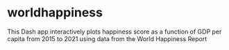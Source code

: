 # worldhappiness
This Dash app interactively plots happiness score as a function of GDP per capita from 2015 to 2021 using data from the World Happiness Report
